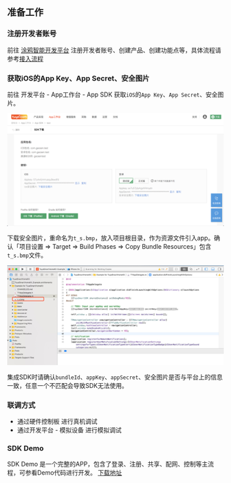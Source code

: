 ## 准备工作

### 注册开发者账号
前往 [涂鸦智能开发平台](https://developer.tuya.com) 注册开发者账号、创建产品、创建功能点等，具体流程请参考[接入流程](https://docs.tuya.com/cn/overview/dev-process.html)

### 获取iOS的App Key、App Secret、安全图片

前往 开发平台 - App工作台 - App SDK 获取`iOS`的`App Key`、`App Secret`、安全图片。

![](./images/ios-sdk-prepare.png)



下载安全图片，重命名为`t_s.bmp`，放入项目根目录，作为资源文件引入app。确认「项目设置 => Target => Build Phases => Copy Bundle Resources」包含`t_s.bmp`文件。

![](./images/ios-sdk-sec-pic.jpg)

集成SDK时请确认`bundleId`、`appKey`、`appSecret`、安全图片是否与平台上的信息一致，任意一个不匹配会导致SDK无法使用。



### 联调方式
- 通过硬件控制板 进行真机调试
- 通过开发平台 - 模拟设备 进行模拟调试

### SDK Demo
SDK Demo 是一个完整的APP，包含了登录、注册、共享、配网、控制等主流程，可参看Demo代码进行开发。 [下载地址](https://github.com/TuyaInc/tuyasmart_home_ios_sdk)